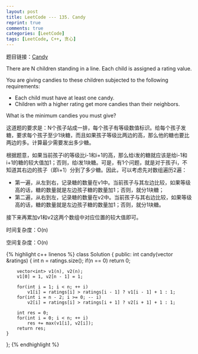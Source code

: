 ```yaml
---
layout: post
title: LeetCode --- 135. Candy
reprint: true
comments: true
categories: [LeetCode]
tags: [LeetCode, C++, 贪心]
---
```



题目链接：[Candy](https://oj.leetcode.com/problems/candy/ ) 

There are N children standing in a line. Each child is assigned a rating value. 

You are giving candies to these children subjected to the following requirements: 

* Each child must have at least one candy. 
* Children with a higher rating get more candies than their neighbors. 

What is the minimum candies you must give? 

这道题的要求是：N个孩子站成一排，每个孩子有等级数值标识。给每个孩子发糖，要求每个孩子至少1块糖，而且如果孩子等级比两边的高，那么他的糖也要比两边的多。计算最少需要发出多少糖。

根据题意，如果当前孩子i的等级比i-1和i+1的高，那么给i发的糖就应该是给i-1和i+1的糖的较大值加1；否则，给i发1块糖。可是，有1个问题，就是对于孩子i，不知道其右边的孩子（即i+1）分到了多少糖。因此，可以考虑先对数组遍历2遍：

* 第一遍，从左到右，记录糖的数量在v1中。当前孩子与其左边比较，如果等级高的话，糖的数量就是左边孩子糖的数量加1；否则，就分1块糖；
* 第二遍，从右到左，记录糖的数量在v2中。当前孩子与其右边比较，如果等级高的话，糖的数量就是左边孩子糖的数量加1；否则，就分1块糖。

接下来再累加v1和v2这两个数组中对应位置的较大值即可。

时间复杂度：O(n)

空间复杂度：O(n)

{% highlight c++ linenos %}
class Solution
{
public:
    int candy(vector<int> &ratings)
    {
        int n = ratings.size();
        if(n == 0)
            return 0;
        
        vector<int> v1(n), v2(n);
        v1[0] = 1, v2[n - 1] = 1;
        
        for(int i = 1; i < n; ++ i)
            v1[i] = ratings[i] > ratings[i - 1] ? v1[i - 1] + 1 : 1;
        for(int i = n - 2; i >= 0; -- i)
            v2[i] = ratings[i] > ratings[i + 1] ? v2[i + 1] + 1 : 1;
        
        int res = 0;
        for(int i = 0; i < n; ++ i)
            res += max(v1[i], v2[i]);
        return res;
    }
};
{% endhighlight %}
